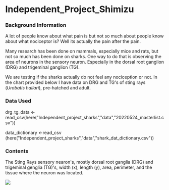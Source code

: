 # Independent_Project_Shimizu

### Background Information 
A lot of people know about what pain is but not so much about people know about what nociceptor is? Well its actually the pain after the pain.

Many research has been done on mammals, especially mice and rats, but not so much has been done on sharks. One way to do that is observing the area of neurons in the sensory neuron. Especially in the dorsal root ganglion (DRG) and trigeminal ganglion (TG). 

We are testing if the sharks actually do not feel any nociception or not. In the chart provided below I have data on DRG and TG's of sting rays (_Urobatis_ _hallari_), pre-hatched and adult.

### Data Used 
drg_tg_data <- read_csv(here("Independent_project_sharks","data","20220524_masterlist.csv")) 

data_dictionary <-read_csv (here("Independent_project_sharks","data","shark_dat_dictionary.csv")) 

### Contents

The Sting Rays sensory nearon's, mostly dorsal root ganglia (DRG) and trigeminal genglia (TG)'s, width (x), length (y), area, perimeter, and the tissue where the neuron was located.

![](https://turnto10.com/resources/media/4c89e1cc-3fb9-4cd7-b42f-0e598426568e-medium16x9_1280x720_50615P00AWJRH.jpg)

